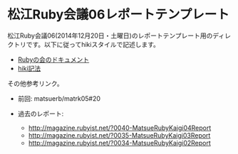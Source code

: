 # 松江Ruby会議06レポートテンプレート

松江Ruby会議06(2014年12月20日・土曜日)のレポートテンプレート用のディレ
クトリです。以下に従ってhikiスタイルで記述します。

* [Rubyの会のドキュメント](https://github.com/ruby-no-kai/official/wiki/RegionalrubykaigiRubimaReport)
* [hiki記法](http://hikiwiki.org/ja/TextFormattingRules.html)

その他参考リンク。

* 前回: matsuerb/matrk05#20

* 過去のレポート:
  * http://magazine.rubyist.net/?0040-MatsueRubyKaigi04Report
  * http://magazine.rubyist.net/?0035-MatsueRubyKaigi03Report
  * http://magazine.rubyist.net/?0034-MatsueRubyKaigi02Report
